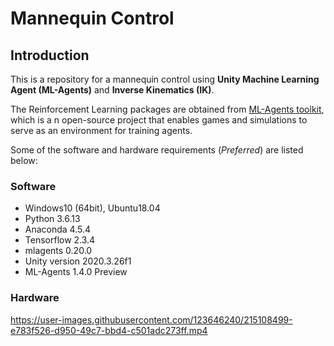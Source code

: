 # Mannequin Control
## Introduction
This is a repository for a mannequin control using **Unity Machine Learning Agent (ML-Agents)** and **Inverse Kinematics (IK)**.

The Reinforcement Learning packages are obtained from [ML-Agents toolkit](https://github.com/Unity-Technologies/ml-agents), which is a n open-source project that enables games and simulations to serve as an environment for training agents.

Some of the software and hardware requirements (*Preferred*) are listed below:

### Software
- Windows10 (64bit), Ubuntu18.04
- Python 3.6.13
- Anaconda 4.5.4
- Tensorflow 2.3.4
- mlagents 0.20.0
- Unity version 2020.3.26f1
-   ML-Agents 1.4.0 Preview
### Hardware
https://user-images.githubusercontent.com/123646240/215108499-e783f526-d950-49c7-bbd4-c501adc273ff.mp4
